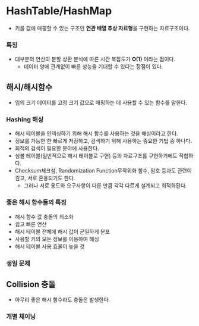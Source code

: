 # HashTable/HashMap
- 키를 값에 매핑할 수 있는 구조인 **연관 배열 추상 자료형**을 구현하는 자료구조이다.

### 특징
- 대부분의 연산의 분할 상환 분석에 따른 시간 복잡도가 **O(1)** 이라는 점이다.
  - 데이터 양에 관계없이 빠른 성능을 기대할 수 있다는 장점이 있다.

## 해시/해시함수
- 임의 크기 데이터를 고정 크기 값으로 매핑하는 데 사용할 수 있는 함수를 말한다.

### Hashing 해싱
- 해시 테이블을 인덱싱하기 위해 해시 함수를 사용하는 것을 해싱이라고 한다.
- 정보를 가능한 한 빠르게 저장하고, 검색하기 위해 사용하는 중요한 기법 중 하나다.
- 최적의 검색이 필요한 분야에 사용한다.
- 심볼 테이블(일반적으로 해시 테이블로 구현) 등의 자료구조를 구현하기에도 적합하다.
- Checksum체크섬, Randomization Function무작위화 함수, 암호 등과도 관련이 깊고, 서로 혼용되기도 한다.
  - 그러나 서로 용도와 요구사항이 다른 만큼 각각 다르게 설계되고 최적화된다.

### 좋은 해시 함수들의 특징
- 해시 함수 값 충돌의 최소화
- 쉽고 빠른 연산
- 해시 테이블 전체에 해시 값이 균일하게 분포
- 사용할 키의 모든 정보를 이용하여 해싱
- 해시 테이블 사용 효율이 높을 것
 
### 생일 문제

## Collision 충돌
- 아무리 좋은 해시 함수라도 충돌은 발생한다.

### 개별 체이닝
